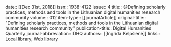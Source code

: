 date:: [[Dec 31st, 2018]]
issn:: 1938-4122
issue:: 4
title:: @Defining scholarly practices, methods and tools in the Lithuanian digital humanities research community
volume:: 012
item-type:: [[journalArticle]]
original-title:: "Defining scholarly practices, methods and tools in the Lithuanian digital humanities research community"
publication-title:: Digital Humanities Quarterly
journal-abbreviation:: DHQ
authors:: [[Ingrida Kelpšienė]]
links:: [Local library](zotero://select/groups/2386895/items/L85XHZPF), [Web library](https://www.zotero.org/groups/2386895/items/L85XHZPF)

